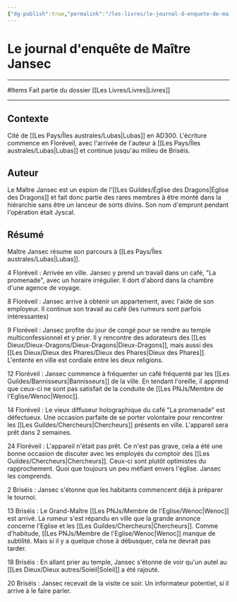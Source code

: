 ```yaml
---
{"dg-publish":true,"permalink":"/les-livres/le-journal-d-enquete-de-maitre-jansec/"}
---
```


# Le journal d'enquête de Maître Jansec
---
#Items
Fait partie du dossier [[Les Livres/Livres\|Livres]]

-------
## Contexte
Cité de [[Les Pays/Îles australes/Lubas\|Lubas]] en AD300. L'écriture commence en Floréveil, avec l'arrivée de l'auteur à [[Les Pays/Îles australes/Lubas\|Lubas]] et continue jusqu'au milieu de Briséis.
## Auteur
Le Maître Jansec est un espion de l'[[Les Guildes/Église des Dragons\|Église des Dragons]] et fait donc partie des rares membres à être monté dans la hiérarchie sans être un lanceur de sorts divins. Son nom d'emprunt pendant l'opération était Jyscal.
## Résumé
Maître Jansec résume son parcours à [[Les Pays/Îles australes/Lubas\|Lubas]].

4 Floréveil : Arrivée en ville. Jansec y prend un travail dans un café, "La promenade", avec un horaire irrégulier. Il dort d'abord dans la chambre d'une agence de voyage.

8 Floréveil : Jansec arrive à obtenir un appartement, avec l'aide de son employeur. Il continue son travail au café (les rumeurs sont parfois intéressantes)

9 Floréveil : Jansec profite du jour de congé pour se rendre au temple multiconfessionnel et y prier. Il y rencontre des adorateurs des [[Les Dieux/Dieux-Dragons/Dieux-Dragons\|Dieux-Dragons]], mais aussi des [[Les Dieux/Dieux des Phares/Dieux des Phares\|Dieux des Phares]]. L'entente en ville est cordiale entre les deux religions.

12 Floréveil : Jansec commence à fréquenter un café fréquenté par les [[Les Guildes/Bannisseurs\|Bannisseurs]] de la ville. En tendant l'oreille, il apprend que ceux-ci ne sont pas satisfait de la conduite de [[Les PNJs/Membre de l'Eglise/Wenoc\|Wenoc]].

14 Floréveil : Le vieux diffuseur holographique du café "La promenade" est défectueux. Une occasion parfaite de se porter volontaire pour rencontrer les [[Les Guildes/Chercheurs\|Chercheurs]] présents en ville. L'appareil sera prêt dans 2 semaines.

24 Floréveil : L'appareil n'était pas prêt. Ce n'est pas grave, cela a été une bonne occasion de discuter avec les employés du comptoir des [[Les Guildes/Chercheurs\|Chercheurs]]. Ceux-ci sont plutôt optimistes du rapprochement. Quoi que toujours un peu méfiant envers l'église. Jansec les comprends.

2 Briséis : Jansec s'étonne que les habitants commencent déjà à préparer le tournoi.

13 Briséis : Le Grand-Maître [[Les PNJs/Membre de l'Eglise/Wenoc\|Wenoc]] est arrivé. La rumeur s'est répandu en ville que la grande annonce concerne l'Eglise et les [[Les Guildes/Chercheurs\|Chercheurs]].
Comme d'habitude, [[Les PNJs/Membre de l'Eglise/Wenoc\|Wenoc]] manque de subtilité. Mais si il y a quelque chose à débusquer, cela ne devrait pas tarder.

18 Briséis : En allant prier au temple, Jansec s'étonne de voir qu'un autel au [[Les Dieux/Dieux autres/Soleil\|Soleil]] a été rajouté.

20 Briséis : Jansec recevait de la visite ce soir. Un informateur potentiel, si il arrive à le faire parler.

